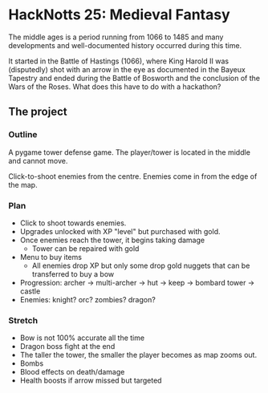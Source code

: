 # HackNotts 25: Medieval Fantasy

The middle ages is a period running from 1066 to 1485 and many developments and well-documented history occurred during this time. 

It started in the Battle of Hastings (1066), where King Harold II was (disputedly) shot with an arrow in the eye as documented in the Bayeux Tapestry and ended during the Battle of Bosworth and the conclusion of the Wars of the Roses. What does this have to do with a hackathon?

## The project


### Outline

A pygame tower defense game. The player/tower is located in the middle and cannot move. 

Click-to-shoot enemies from the centre. Enemies come in from the edge of the map. 

### Plan

- Click to shoot towards enemies.
- Upgrades unlocked with XP "level" but purchased with gold.
- Once enemies reach the tower, it begins taking damage
    - Tower can be repaired with gold
- Menu to buy items
    - All enemies drop XP but only some drop gold nuggets that can be transferred to buy a bow
- Progression: archer -> multi-archer -> hut -> keep -> bombard tower -> castle
- Enemies: knight? orc? zombies? dragon? 

### Stretch

- Bow is not 100% accurate all the time
- Dragon boss fight at the end
- The taller the tower, the smaller the player becomes as map zooms out. 
- Bombs
- Blood effects on death/damage
- Health boosts if arrow missed but targeted
